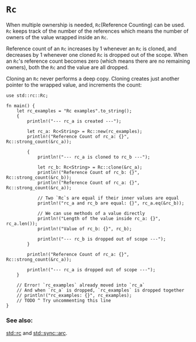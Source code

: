 # `Rc`

When multiple ownership is needed, `Rc`(Reference Counting) can be used. `Rc` keeps track of the number of the references which means the number of owners of the value wrapped inside an `Rc`. 

Reference count of an `Rc` increases by 1 whenever an `Rc` is cloned, and decreases by 1 whenever one cloned `Rc` is dropped out of the scope. When an `Rc`'s reference count becomes zero (which means there are no remaining owners), both the `Rc` and the value are all dropped. 

Cloning an `Rc` never performs a deep copy. Cloning creates just another pointer to the wrapped value, and increments the count:

```rust,editable
use std::rc::Rc;

fn main() {
    let rc_examples = "Rc examples".to_string();
    {
        println!("--- rc_a is created ---");
        
        let rc_a: Rc<String> = Rc::new(rc_examples);
        println!("Reference Count of rc_a: {}", Rc::strong_count(&rc_a));
        
        {
            println!("--- rc_a is cloned to rc_b ---");
            
            let rc_b: Rc<String> = Rc::clone(&rc_a);
            println!("Reference Count of rc_b: {}", Rc::strong_count(&rc_b));
            println!("Reference Count of rc_a: {}", Rc::strong_count(&rc_a));
            
            // Two `Rc`s are equal if their inner values are equal
            println!("rc_a and rc_b are equal: {}", rc_a.eq(&rc_b));
            
            // We can use methods of a value directly
            println!("Length of the value inside rc_a: {}", rc_a.len());
            println!("Value of rc_b: {}", rc_b);
            
            println!("--- rc_b is dropped out of scope ---");
        }
        
        println!("Reference Count of rc_a: {}", Rc::strong_count(&rc_a));
        
        println!("--- rc_a is dropped out of scope ---");
    }
    
    // Error! `rc_examples` already moved into `rc_a`
    // And when `rc_a` is dropped, `rc_examples` is dropped together
    // println!("rc_examples: {}", rc_examples);
    // TODO ^ Try uncommenting this line
}
```

### See also:

[std::rc][1] and [std::sync::arc][2].

[1]: https://doc.rust-lang.org/std/rc/index.html
[2]: https://doc.rust-lang.org/std/sync/struct.Arc.html
